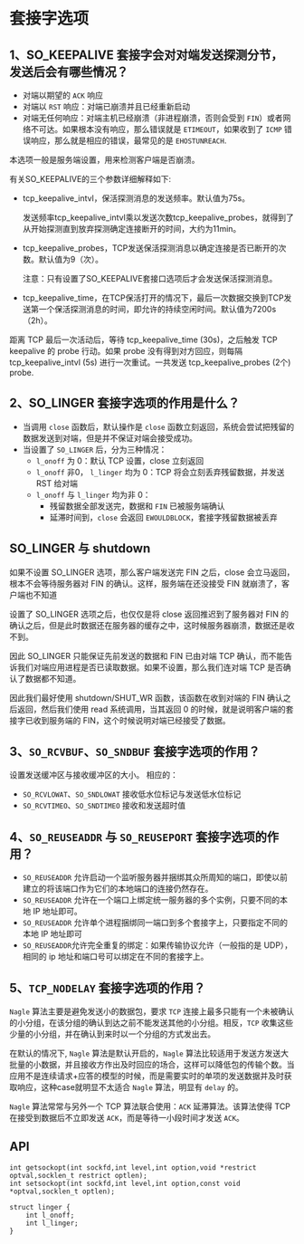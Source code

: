 # 套接字选项

## 1、SO_KEEPALIVE 套接字会对对端发送探测分节，发送后会有哪些情况？

- 对端以期望的 `ACK` 响应
- 对端以 `RST` 响应：对端已崩溃并且已经重新启动
- 对端无任何响应：对端主机已经崩溃（非进程崩溃，否则会受到 `FIN`）或者网络不可达。如果根本没有响应，那么错误就是 `ETIMEOUT`，如果收到了 `ICMP` 错误响应，那么就是相应的错误，最常见的是 `EHOSTUNREACH`.

本选项一般是服务端设置，用来检测客户端是否崩溃。

有关SO_KEEPALIVE的三个参数详细解释如下:

- tcp_keepalive_intvl，保活探测消息的发送频率。默认值为75s。

    发送频率tcp_keepalive_intvl乘以发送次数tcp_keepalive_probes，就得到了从开始探测直到放弃探测确定连接断开的时间，大约为11min。

- tcp_keepalive_probes，TCP发送保活探测消息以确定连接是否已断开的次数。默认值为9（次）。

    注意：只有设置了SO_KEEPALIVE套接口选项后才会发送保活探测消息。

- tcp_keepalive_time，在TCP保活打开的情况下，最后一次数据交换到TCP发送第一个保活探测消息的时间，即允许的持续空闲时间。默认值为7200s（2h）。

距离 TCP 最后一次活动后，等待 tcp_keepalive_time (30s)，之后触发 TCP keepalive 的 probe 行动。如果 probe 没有得到对方回应，则每隔 tcp_keepalive_intvl (5s) 进行一次重试。一共发送 tcp_keepalive_probes (2个) probe.

## 2、SO_LINGER 套接字选项的作用是什么？

- 当调用 `close` 函数后，默认操作是 `close` 函数立刻返回，系统会尝试把残留的数据发送到对端，但是并不保证对端会接受成功。
- 当设置了 `SO_LINGER` 后，分为三种情况：
    - `l_onoff` 为 0：默认 TCP 设置，close 立刻返回
    - `l_onoff` 非0， `l_linger` 均为 0：TCP 将会立刻丢弃残留数据，并发送 RST 给对端
    - `l_onoff` 与 `l_linger` 均为非 0：
        - 残留数据全部发送完，数据和 `FIN` 已被服务端确认
        - 延滞时间到，`close` 会返回 `EWOULDBLOCK`，套接字残留数据被丢弃

## SO_LINGER 与 shutdown

如果不设置 SO_LINGER 选项，那么客户端发送完 FIN 之后，close 会立马返回，根本不会等待服务器对 FIN 的确认。这样，服务端在还没接受 FIN 就崩溃了，客户端也不知道

设置了 SO_LINGER 选项之后，也仅仅是将 close 返回推迟到了服务器对 FIN 的确认之后，但是此时数据还在服务器的缓存之中，这时候服务器崩溃，数据还是收不到。

因此 SO_LINGER 只能保证先前发送的数据和 FIN 已由对端 TCP 确认，而不能告诉我们对端应用进程是否已读取数据。如果不设置，那么我们连对端 TCP 是否确认了数据都不知道。

因此我们最好使用 shutdown/SHUT_WR 函数，该函数在收到对端的 FIN 确认之后返回，然后我们使用 read 系统调用，当其返回 0 的时候，就是说明客户端的套接字已收到服务端的 FIN，这个时候说明对端已经接受了数据。

## 3、`SO_RCVBUF`、`SO_SNDBUF` 套接字选项的作用？

设置发送缓冲区与接收缓冲区的大小。
相应的：

- `SO_RCVLOWAT`、`SO_SNDLOWAT` 接收低水位标记与发送低水位标记
- `SO_RCVTIMEO`、`SO_SNDTIMEO` 接收和发送超时值

## 4、`SO_REUSEADDR` 与 `SO_REUSEPORT` 套接字选项的作用？

- `SO_REUSEADDR` 允许启动一个监听服务器并捆绑其众所周知的端口，即使以前建立的将该端口作为它们的本地端口的连接仍然存在。
- `SO_REUSEADDR` 允许在一个端口上绑定统一服务器的多个实例，只要不同的本地 IP 地址即可。
- `SO_REUSEADDR` 允许单个进程捆绑同一端口到多个套接字上，只要指定不同的本地 IP 地址即可
- `SO_REUSEADDR`允许完全重复的绑定：如果传输协议允许（一般指的是 UDP），相同的 ip 地址和端口号可以绑定在不同的套接字上。


## 5、`TCP_NODELAY` 套接字选项的作用？

`Nagle` 算法主要是避免发送小的数据包，要求 `TCP` 连接上最多只能有一个未被确认的小分组，在该分组的确认到达之前不能发送其他的小分组。相反，`TCP` 收集这些少量的小分组，并在确认到来时以一个分组的方式发出去。

在默认的情况下, `Nagle` 算法是默认开启的，`Nagle` 算法比较适用于发送方发送大批量的小数据，并且接收方作出及时回应的场合，这样可以降低包的传输个数。当应用不是连续请求+应答的模型的时候，而是需要实时的单项的发送数据并及时获取响应，这种case就明显不太适合 `Nagle` 算法，明显有 `delay` 的。

`Nagle` 算法常常与另外一个 TCP 算法联合使用：`ACK` 延滞算法。该算法使得 TCP 在接受到数据后不立即发送 `ACK`，而是等待一小段时间才发送 `ACK`。






## API

```
int getsockopt(int sockfd,int level,int option,void *restrict optval,socklen_t restrict optlen);
int setsockopt(int sockfd,int level,int option,const void *optval,socklen_t optlen);

struct linger {
    int l_onoff;
    int l_linger;
}
```